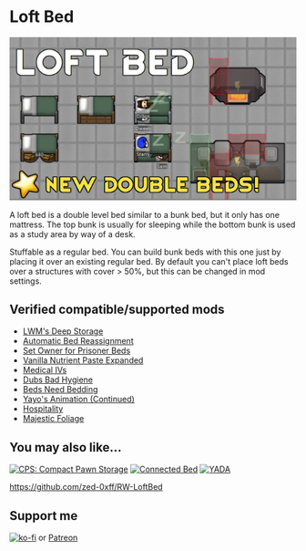 # Loft Bed
[![Loft Bed](About/Preview.png)](https://steamcommunity.com/sharedfiles/filedetails/?id=2961708299)

A loft bed is a double level bed similar to a bunk bed, but it only has one mattress. The top bunk is usually for sleeping while the bottom bunk is used as a study area by way of a desk.

Stuffable as a regular bed.
You can build bunk beds with this one just by placing it over an existing regular bed.
By default you can't place loft beds over a structures with cover > 50%, but this can be changed in mod settings.

## Verified compatible/supported mods

- [LWM's Deep Storage](https://steamcommunity.com/sharedfiles/filedetails/?id=1617282896)
- [Automatic Bed Reassignment](https://steamcommunity.com/sharedfiles/filedetails/?id=2404555784)
- [Set Owner for Prisoner Beds](https://steamcommunity.com/sharedfiles/filedetails/?id=2053931388)
- [Vanilla Nutrient Paste Expanded](https://steamcommunity.com/sharedfiles/filedetails/?id=2920385763)
- [Medical IVs](https://steamcommunity.com/sharedfiles/filedetails/?id=1424438685)
- [Dubs Bad Hygiene](https://steamcommunity.com/sharedfiles/filedetails/?id=836308268)
- [Beds Need Bedding](https://steamcommunity.com/sharedfiles/filedetails/?id=2558522926)
- [Yayo's Animation (Continued)](https://steamcommunity.com/sharedfiles/filedetails/?id=2877292196)
- [Hospitality](https://steamcommunity.com/sharedfiles/filedetails/?id=753498552)
- [Majestic Foliage](https://steamcommunity.com/sharedfiles/filedetails/?id=2899647123)

## You may also like...

[![CPS: Compact Pawn Storage](https://steamuserimages-a.akamaihd.net/ugc/2031730758744755960/6EBD5542F16F51143F66B0123588C3CD002945A4/?imw=268&imh=151&ima=fit&impolicy=Letterbox)](https://steamcommunity.com/sharedfiles/filedetails/?id=2974541112)
[![Connected Bed](https://steamuserimages-a.akamaihd.net/ugc/2031731300513128421/33F0CC11BA63BE38DEB3FECEB9AB5B15114EE997/?imw=268&imh=151&ima=fit&impolicy=Letterbox)](https://steamcommunity.com/sharedfiles/filedetails/?id=2957904090)
[![YADA](https://steamuserimages-a.akamaihd.net/ugc/2031731300519719867/4E551B5E8A5F51182BD2D8830C7E9E180D0634BC/?imw=268&imh=151&ima=fit&impolicy=Letterbox)](https://steamcommunity.com/sharedfiles/filedetails/?id=2971543841)

https://github.com/zed-0xff/RW-LoftBed

## Support me

[![ko-fi](https://i.imgur.com/Utx6OIH.png)](https://ko-fi.com/K3K81Z3W5) or [Patreon](https://www.patreon.com/zed_0xff)
